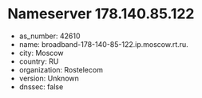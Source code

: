 # Nameserver 178.140.85.122

* as_number: 42610
* name: broadband-178-140-85-122.ip.moscow.rt.ru.
* city: Moscow
* country: RU
* organization: Rostelecom
* version: Unknown
* dnssec: false
